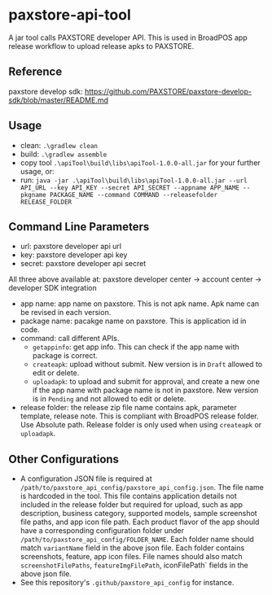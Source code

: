# paxstore-api-tool
A jar tool calls PAXSTORE developer API. This is used in BroadPOS app release workflow to upload release apks to PAXSTORE.

## Reference
paxstore develop sdk: https://github.com/PAXSTORE/paxstore-develop-sdk/blob/master/README.md

## Usage
- clean: `.\gradlew clean`
- build: `.\gradlew assemble`
- copy tool `.\apiTool\build\libs\apiTool-1.0.0-all.jar` for your further usage, or:
- run: `java -jar .\apiTool\build\libs\apiTool-1.0.0-all.jar --url API_URL --key API_KEY --secret API_SECRET --appname APP_NAME --pkgname PACKAGE_NAME --command COMMAND --releasefolder RELEASE_FOLDER`

## Command Line Parameters
- url: paxstore developer api url
- key: paxstore developer api key
- secret: paxstore developer api secret

All three above available at: paxstore developer center -> account center -> developer SDK integration

- app name: app name on paxstore. This is not apk name. Apk name can be revised in each version.
- package name: pacakge name on paxstore. This is application id in code.
- command: call different APIs. 
  - `getappinfo`: get app info. This can check if the app name with package is correct.
  - `createapk`: upload without submit. New version is in `Draft` allowed to edit or delete.
  - `uploadapk`: to upload and submit for approval, and create a new one if the app name with package name is not in paxstore. New version is in `Pending` and not allowed to edit or delete.
- release folder: the release zip file name contains apk, parameter template, release note. This is compliant with BroadPOS release folder. Use Absolute path. Release folder is only used when using `createapk` or `uploadapk`.

## Other Configurations
- A configuration JSON file is required at `/path/to/paxstore_api_config/paxstore_api_config.json`. The file name is hardcoded in the tool. This file contains application details not included in the release folder but required for upload, such as app description, business category, supported models, sample screenshot file paths, and app icon file path. Each product flavor of the app should have a corresponding configuration folder under `/path/to/paxstore_api_config/FOLDER_NAME`. Each folder name should match `variantName` field in the above json file. Each folder contains screenshots, feature, app icon files. File names should also match `screenshotFilePaths`, `featureImgFilePath`, iconFilePath` fields in the above json file.
- See this repository's `.github/paxstore_api_config` for instance.